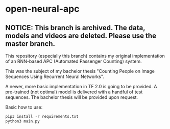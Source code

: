 # open-neural-apc

## NOTICE: This branch is archived. The data, models and videos are deleted. Please use the master branch.

This repository (especially this branch) contains my original implementation of an RNN-based APC (Automated Passenger Counting) system.

This was the subject of my bachelor thesis "Counting People on Image Sequences Using Recurrent Neural Networks".

A newer, more basic implementation in TF 2.0 is going to be provided. A pre-trained (not optimal) model is delivered with a handful of test sequences. The bachelor thesis will be provided upon request.

Basic how to use:

```python
pip3 install -r requirements.txt
python3 main.py
```
